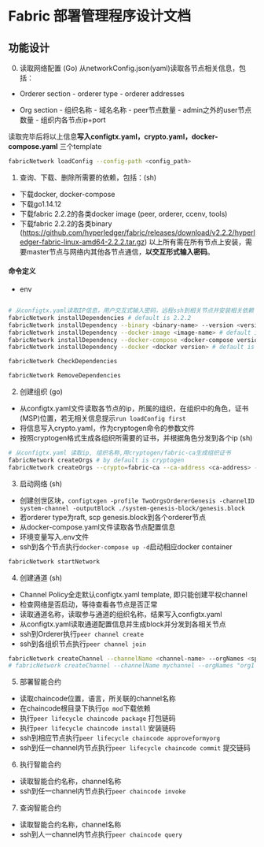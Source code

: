 # Fabric 部署管理程序设计文档

## 功能设计
0. 读取网络配置 (Go)
从networkConfig.json(yaml)读取各节点相关信息，包括：
- Orderer section
        - orderer type
        - orderer addresses

- Org section
        - 组织名称
        - 域名名称
        - peer节点数量
        - admin之外的user节点数量
        - 组织内各节点ip+port

读取完毕后将以上信息**写入configtx.yaml，crypto.yaml，docker-compose.yaml** 三个template
```bash
fabricNetwork loadConfig --config-path <config_path>
```

1. 查询、下载、删除所需要的依赖，包括：(sh)
- 下载docker, docker-compose 
- 下载go1.14.12
- 下载fabric 2.2.2的各类docker image (peer, orderer, ccenv, tools)
- 下载fabric 2.2.2的各类binary (https://github.com/hyperledger/fabric/releases/download/v2.2.2/hyperledger-fabric-linux-amd64-2.2.2.tar.gz)
以上所有需在所有节点上安装，需要master节点与网络内其他各节点通信，**以交互形式输入密码**。


#### 命令定义
- env  



```bash

# 从configtx.yaml读取IP信息，用户交互式输入密码，远程ssh到相关节点并安装相关依赖
fabricNetwork installDependencies # default is 2.2.2
fabricNetwork installDependency --binary <binary-name> --version <version> # default is peer+orderer+ccenv+tools(2.2.2)
fabricNetwork installDependency --docker-image <image-name> # default is 2.2.2
fabricNetwork installDependency --docker-compose <docker-compose version> # default is latest
fabricNetwork installDependency --docker <docker version> # default is latest
```

```bash
fabricNetwork CheckDependencies
```

```bash
fabricNetwork RemoveDependencies
```

2. 创建组织 (go)
- 从configtx.yaml文件读取各节点的ip，所属的组织，在组织中的角色，证书(MSP)位置，若无相关信息提示`run loadConfig first`
- 将信息写入crypto.yaml，作为cryptogen命令的参数文件
- 按照cryptogen格式生成各组织所需要的证书，并根据角色分发到各个ip (sh)

```bash
# 从configtx.yaml 读取ip, 组织名称,用cryptogen/fabric-ca生成组织证书
fabricNetwork createOrgs # by default is cryptogen
fabricNetwork createOrgs --crypto=fabric-ca --ca-address <ca-address> --ca-name <ca-name> # otherwise use fabric-ca
```

3. 启动网络 (sh)
- 创建创世区块，`configtxgen -profile TwoOrgsOrdererGenesis -channelID system-channel -outputBlock ./system-genesis-block/genesis.block`
- 若orderer type为raft, scp genesis.block到各个orderer节点
- 从docker-compose.yaml文件读取各节点配置信息
- 环境变量写入.env文件
- ssh到各个节点执行`docker-compose up -d`启动相应docker container

```bash
fabricNetwork startNetwork
```

4. 创建通道 (sh)
- Channel Policy全走默认configtx.yaml template, 即只能创建平权channel
- 检查网络是否启动，等待查看各节点是否正常
- 读取通道名称，读取参与通道的组织名称，结果写入configtx.yaml
- 从configtx.yaml读取通道配置信息并生成block并分发到各相关节点
- ssh到Orderer执行`peer channel create`
- ssh到各组织节点执行`peer channel join`
```bash
fabricNetwork createChannel --channelName <channel-name> --orgNames <space-seperated-string>
# fabricNetwork createChannel --channelName mychannel --orgNames "org1 org2 org3"
```

5. 部署智能合约
- 读取chaincode位置，语言，所关联的channel名称
- 在chaincode根目录下执行`go mod`下载依赖
- 执行`peer lifecycle chaincode package` 打包链码
- 执行`peer lifecycle chaincode install` 安装链码
- ssh到相应节点执行`peer lifecycle chaincode approveformyorg`
- ssh到任一channel内节点执行`peer lifecycle chaincode commit` 提交链码

6. 执行智能合约
- 读取智能合约名称，channel名称
- ssh到任一channel内节点执行`peer chaincode invoke`

7. 查询智能合约
- 读取智能合约名称，channel名称
- ssh到人一channel内节点执行`peer chaincode query`
